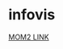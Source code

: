 # infovis
[MOM2 LINK](https://public.tableau.com/profile/conrado.alfonso#!/vizhome/MOM2_15842001684770/Hoja1)
